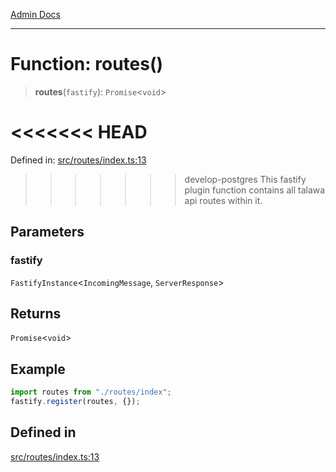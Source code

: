 [Admin Docs](/)

***

# Function: routes()

> **routes**(`fastify`): `Promise`\<`void`\>

<<<<<<< HEAD
=======
Defined in: [src/routes/index.ts:13](https://github.com/PalisadoesFoundation/talawa-api/blob/37e2d6abe1cabaa02f97a3c6c418b81e8fcb5a13/src/routes/index.ts#L13)

>>>>>>> develop-postgres
This fastify plugin function contains all talawa api routes within it.

## Parameters

### fastify

`FastifyInstance`\<`IncomingMessage`, `ServerResponse`\>

## Returns

`Promise`\<`void`\>

## Example

```ts
import routes from "./routes/index";
fastify.register(routes, {});
```

## Defined in

[src/routes/index.ts:13](https://github.com/NishantSinghhhhh/talawa-api/blob/ff0f1d6ae21d3428519b64e42fe3bfdff573cb6e/src/routes/index.ts#L13)
